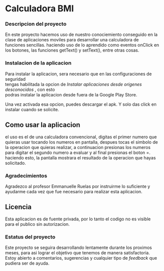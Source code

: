 # Calculadora BMI # 
 ### Descripcion del proyecto #
 En este proyecto hacemos uso de nuestro conociemiento conseguido en la clase de aplicaciones moviles para desarrollar una calculadora de funciones sencillas. 
 haciendo uso de lo aprendido como eventos onClick en los botones, las funciones getText() y setText(), entre otras cosas.
 
 ### Instalacion de la aplicacion #
 Para instalar la aplicacion, sera necesario que en las configuraciones de seguridad \
 tengas habilitada la opcion de *Instalar aplicaciones desde origenes desconocidos* , con esto\
 podras instalar la aplicacion desde fuera de la Google Play Store.
 
 Una vez activada esa opcion, puedes descargar el apk.
 Y solo das click en instalar cuando se solicite.
 
 ## Como usar la aplicacion #
 
el uso es el de una calculadora convencional, digitas el primer numero que quieras usar tocando los numeros en pantalla, despues tocas el simbolo de la operacion que quieras realizar, a continuacion presionas los numeros para digitar el segundo numero a evaluar y al final presionas el boton =. 
haciendo esto, la pantalla mostrara el resultado de la operacion que hayas solicitado. 

### Agradecimientos #
Agradezco al profesor Emmanuelle Ruelas por instruirme lo suficiente y ayudarme cada vez que fue necesario para realizar esta aplicacion. 

## Licencia # 
Esta aplicacion es de fuente privada, por lo tanto el codigo no es visible para el publico sin autorizacion. 
 ### Estatus del proyecto #
 Este proyecto se seguira desarrollando lentamente durante los proximos meses, para asi lograr el objetivo que tenemos de manera satisfactoria.
 Estoy abierto a comentarios, sugerencias y cualquier tipo de *feedback* que pudiera ser de ayuda.